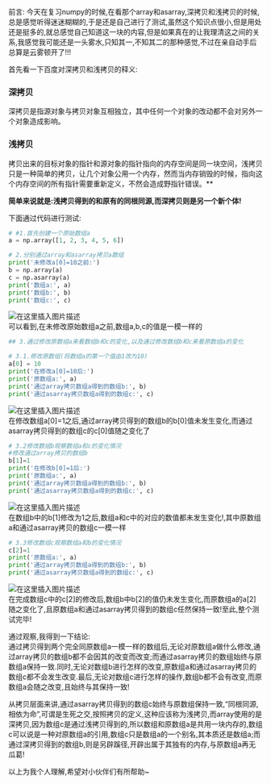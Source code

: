 
<BlogInfo id="1065" title="从numpy中学习深度拷贝和浅拷贝" author="白日梦想猿" pv=0 read_times=0 pre_cost_time="102" category="杂谈" tag_list="['浅拷贝', '              深拷贝', '              numpy']" create_time="2021.08.19 18:48:35.508160" update_time="2021.08.19 19:56:19" />

前言:
今天在复习numpy的时候,在看那个array和asarray,深拷贝和浅拷贝的时候,总是感觉听得迷迷糊糊的,于是还是自己进行了测试,虽然这个知识点很小,但是用处还是挺多的,就总感觉自己知道这一块的内容,但是如果真在的让我理清这之间的关系,我感觉我可能还是一头雾水,只知其一,不知其二的那种感觉,不过在亲自动手后总算是云雾顿开了!!!

首先看一下百度对深拷贝和浅拷贝的释义:

###  **深拷贝**

深拷贝是指源对象与拷贝对象互相独立，其中任何一个对象的改动都不会对另外一个对象造成影响。

###  **浅拷贝**

拷贝出来的目标对象的指针和源对象的指针指向的内存空间是同一块空间，浅拷贝只是一种简单的拷贝，让几个对象公用一个内存，然而当内存销毁的时候，指向这个内存空间的所有指针需要重新定义，不然会造成野指针错误。**

**简单来说就是:浅拷贝得到的和原有的同根同源,而深拷贝则是另一个新个体!**

下面通过代码进行测试:  
```python
# #1.首先创建一个原始数组a
a = np.array([1, 2, 3, 4, 5, 6])

# 2.分别通过array和asarray拷贝a数组
print('未修改a[0]=10之前:')
b = np.array(a)
c = np.asarray(a)
print('数组a:', a)
print('数组b:', b)
print('数组c:', c)
```
![在这里插入图片描述](https://img-blog.csdnimg.cn/faf1d7e989bf431fb1929c23e9c3d673.png?x-oss-process=image/watermark,type_ZmFuZ3poZW5naGVpdGk,shadow_10,text_aHR0cHM6Ly9ibG9nLmNzZG4ubmV0L21heF9MTEw=,size_16,color_FFFFFF,t_70)  
可以看到,在未修改原始数组a之前,数组a,b,c的值是一模一样的

```python
## 3.通过修改原数组a来看数组b和c的变化,以及通过修改数组b和c来看原数组a的变化

# 3.1.修改原数组(将数组a的第一个值由1改为10)
a[0] = 10
print('在修改a[0]=10后:')
print('原数组a:', a)
print('通过array拷贝数组a得到的数组b:', b)
print('通过asarray拷贝数组a得到的数组c:', c)
```

![在这里插入图片描述](https://img-blog.csdnimg.cn/e9e98286163d4dfc9a8eaaf9f8ffc7cb.png?x-oss-process=image/watermark,type_ZmFuZ3poZW5naGVpdGk,shadow_10,text_aHR0cHM6Ly9ibG9nLmNzZG4ubmV0L21heF9MTEw=,size_16,color_FFFFFF,t_70)  
在修改数组a[0]=1之后,通过array拷贝得到的数组b的b[0]值未发生变化,而通过asarray拷贝得到的数组c的c[0]值随之变化了

```python
# 3.2修改数组b观察数组a和c的变化情况
#修改通过array拷贝的数组b
b[1]=1
print('在修改b[0]=1后:')
print('原数组a:', a)
print('通过array拷贝数组a得到的数组b:', b)
print('通过asarray拷贝数组a得到的数组c:', c)
```
![在这里插入图片描述](https://img-blog.csdnimg.cn/d539aac4cc0445ab9ccf9827fdec5443.png?x-oss-process=image/watermark,type_ZmFuZ3poZW5naGVpdGk,shadow_10,text_aHR0cHM6Ly9ibG9nLmNzZG4ubmV0L21heF9MTEw=,size_16,color_FFFFFF,t_70)  
在数组b中的b[1]修改为1之后,数组a和c中的对应的数值都未发生变化!,其中原数组a和通过asarray拷贝的数组c一模一样  
```python
# 3.3修改数组c观察数组a和b的变化情况
c[2]=1
print('原数组a:', a)
print('通过array拷贝数组a得到的数组b:', b)
print('通过asarray拷贝数组a得到的数组c:', c)
```
![在这里插入图片描述](https://img-blog.csdnimg.cn/7b8cd532ad334db3beef5dbedb290115.png?x-oss-process=image/watermark,type_ZmFuZ3poZW5naGVpdGk,shadow_10,text_aHR0cHM6Ly9ibG9nLmNzZG4ubmV0L21heF9MTEw=,size_16,color_FFFFFF,t_70)  
在完成数组c中的c[2]的修改后,数组b中b[2]的值仍未发生变化,而原数组a的a[2]随之变化了,且原数组a和通过asarray拷贝得到的数组c任然保持一致!至此,整个测试完毕!

通过观察,我得到一下结论:  
通过拷贝得到两个完全同原数组a一模一样的数组后,无论对原数组a做什么修改,通过array拷贝的数组b都不会因其的改变而改变;而通过asarray拷贝的数组始终与原数组a保持一致.同时,无论对数组b进行怎样的改变,原数组a和通过asarray拷贝的数组c都不会发生改变.最后,无论对数组c进行怎样的操作,数组b都不会有改变,而原数组a会随之改变,且始终与其保持一致!

从拷贝层面来讲,通过asarray拷贝得到的数组c始终与原数组保持一致,“同根同源,相依为命”,可谓是生死之交,按照拷贝的定义,这种应该称为浅拷贝,而array使用的是深拷贝,因为数组c是通过浅拷贝得到的,所以数组和原数组a是共用一块内存的,数组c可以说是一种对原数组a的引用,数组c只是数组a的一个别名,其本质还是数组a;而通过深拷贝得到的数组b,则是另辟蹊径,开辟出属于其独有的内存,与原数组a再无瓜葛!

以上为我个人理解,希望对小伙伴们有所帮助~


